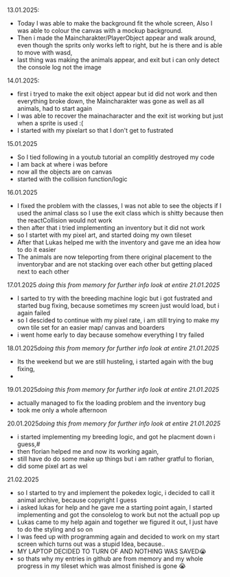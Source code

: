 13.01.2025:
+ Today I was able to make the background fit the whole screen, Also I was able to colour the canvas with a mockup background.
+ Then i made the Maincharakter/PlayerObject appear and walk around, even though the sprits only works left to right, but he is there and is able to move with wasd,
+ last thing was making the animals appear, and exit but i can only detect the console log not the image

14.01.2025:
+ first i tryed to make the exit object appear but id did not work and then everything broke down, the Maincharakter was gone as well as all animals, had to start again
+ I was able to recover the mainacharacter and the exit ist working but just when a sprite is used :(
+ I started with my pixelart so that I don't get to fustrated

15.01.2025
+ So I tied following in a youtub tutorial an complitly destroyed my code
+ I am back at where i was before
+ now all the objects are on canvas
+ started with the collision function/logic

16.01.2025
+ I fixed the problem with the classes, I was not able to see the objects if I used the animal class so I use the exit class which is shitty because then the reactCollision would not work
+ then after that i tried implementing an inventory but it did not work
+ so I startet with my pixel art, and started doing my own tileset
+ After that Lukas helped me with the inventory and gave me an idea how to do it easier
+ The animals are now teleporting from there original placement to the inventorybar and are not stacking over each other but getting placed next to each other

17.01.2025 *doing this from memory for further info look at entire 21.01.2025*
+ I sarted to try with the breeding machine logic but i got fustrated and started bug fixing, because sometimes my screen just would load, but i again failed
+ so I descided to continue with my pixel rate, i am still trying to make my own tile set for an easier map/ canvas and boarders
+ i went home early to day because somehow everything I try failed

18.01.2025*doing this from memory for further info look at entire 21.01.2025*
+ Its the weekend but we are still husteling, i started again with the bug fixing, 
+ 

19.01.2025*doing this from memory for further info look at entire 21.01.2025*
+ actually managed to fix the loading problem and the inventory bug
+ took me only a whole afternoon

20.01.2025*doing this from memory for further info look at entire 21.01.2025*
+ i started implementing my breeding logic, and got he placment down i guess,#
+ then florian helped me and now its working again,
+ still have do do some make up things but i am rather gratful to florian,
+ did some pixel art as wel

21.02.2025
+ so I started to try and implement the pokedex logic, i decided to call it animal archive, because copyright I guess
+ i asked lukas for help and he gave me a starting point again, I started implementing and got the consolelog to work but not the actuall pop up
+ Lukas came to my help again and together we figured it out, I just have to do the styling and so on
+ I was feed up with programming again and decided to work on my start screen which turns out was a stupid Idea, because..
+ MY LAPTOP DECIDED TO TURN OF AND NOTHING WAS SAVED😭
+ so thats why my entries in github are from memory and my whole progress in my tileset which was almost finished is gone 😭
  
